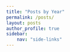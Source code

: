 ```yaml
---
title: "Posts by Year"
permalink: /posts/
layout: posts
author_profile: true
sidebar:
    nav: "side-links"
---
```

